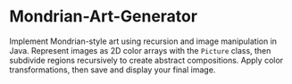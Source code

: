# Mondrian-Art-Generator
Implement Mondrian-style art using recursion and image manipulation in Java. Represent images as 2D color arrays with the `Picture` class, then subdivide regions recursively to create abstract compositions. Apply color transformations, then save and display your final image.
